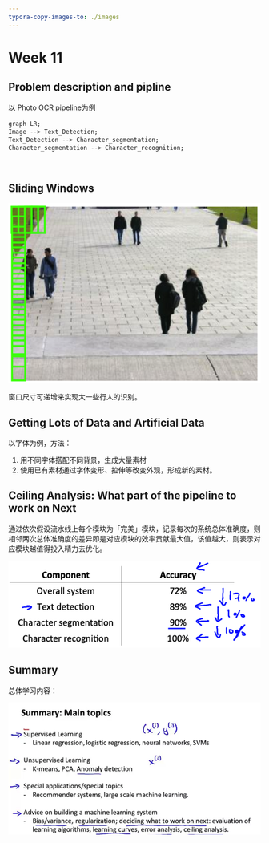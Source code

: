 ```yaml
---
typora-copy-images-to: ./images
---
```


# Week 11

## Problem description and pipline

以 Photo OCR pipeline为例

```mermaid
graph LR;
Image --> Text_Detection;
Text_Detection --> Character_segmentation;
Character_segmentation --> Character_recognition;



```

## Sliding Windows

![image-20200515180623152](images/image-20200515180623152.png)

窗口尺寸可递增来实现大一些行人的识别。



## Getting Lots of Data and Artificial Data

以字体为例，方法：

1. 用不同字体搭配不同背景，生成大量素材
2. 使用已有素材通过字体变形、拉伸等改变外观，形成新的素材。





## Ceiling Analysis: What part of the pipeline to work on Next

通过依次假设流水线上每个模块为「完美」模块，记录每次的系统总体准确度，则相邻两次总体准确度的差异即是对应模块的效率贡献最大值，该值越大，则表示对应模块越值得投入精力去优化。

![image-20200515180534965](images/image-20200515180534965.png)

## Summary

总体学习内容：

![image-20200515182148528](images/image-20200515182148528.png)
